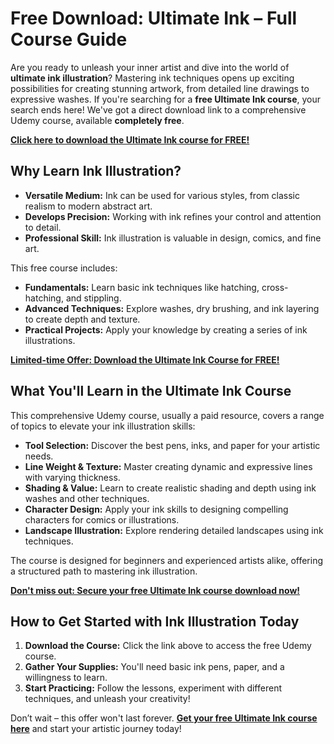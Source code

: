 # Free Download: Ultimate Ink – Full Course Guide

Are you ready to unleash your inner artist and dive into the world of **ultimate ink illustration**? Mastering ink techniques opens up exciting possibilities for creating stunning artwork, from detailed line drawings to expressive washes. If you're searching for a **free Ultimate Ink course**, your search ends here! We've got a direct download link to a comprehensive Udemy course, available **completely free**.

[**Click here to download the Ultimate Ink course for FREE!**](https://udemywork.com/ultimate-ink)

## Why Learn Ink Illustration?

- **Versatile Medium:** Ink can be used for various styles, from classic realism to modern abstract art.
- **Develops Precision:** Working with ink refines your control and attention to detail.
- **Professional Skill:** Ink illustration is valuable in design, comics, and fine art.

This free course includes:

*   **Fundamentals:** Learn basic ink techniques like hatching, cross-hatching, and stippling.
*   **Advanced Techniques:** Explore washes, dry brushing, and ink layering to create depth and texture.
*   **Practical Projects:** Apply your knowledge by creating a series of ink illustrations.

[**Limited-time Offer: Download the Ultimate Ink Course for FREE!**](https://udemywork.com/ultimate-ink)

## What You'll Learn in the Ultimate Ink Course

This comprehensive Udemy course, usually a paid resource, covers a range of topics to elevate your ink illustration skills:

*   **Tool Selection:** Discover the best pens, inks, and paper for your artistic needs.
*   **Line Weight & Texture:** Master creating dynamic and expressive lines with varying thickness.
*   **Shading & Value:** Learn to create realistic shading and depth using ink washes and other techniques.
*   **Character Design:** Apply your ink skills to designing compelling characters for comics or illustrations.
*   **Landscape Illustration:** Explore rendering detailed landscapes using ink techniques.

The course is designed for beginners and experienced artists alike, offering a structured path to mastering ink illustration.

[**Don't miss out: Secure your free Ultimate Ink course download now!**](https://udemywork.com/ultimate-ink)

## How to Get Started with Ink Illustration Today

1.  **Download the Course:** Click the link above to access the free Udemy course.
2.  **Gather Your Supplies:** You'll need basic ink pens, paper, and a willingness to learn.
3.  **Start Practicing:** Follow the lessons, experiment with different techniques, and unleash your creativity!

Don’t wait – this offer won't last forever. **[Get your free Ultimate Ink course here](https://udemywork.com/ultimate-ink)** and start your artistic journey today!
